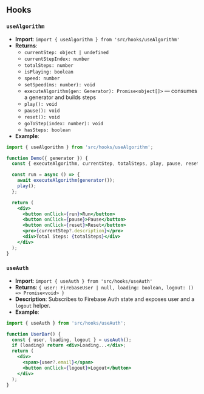 ## Hooks

### `useAlgorithm`
- **Import**: `import { useAlgorithm } from 'src/hooks/useAlgorithm'`
- **Returns**:
  - `currentStep: object | undefined`
  - `currentStepIndex: number`
  - `totalSteps: number`
  - `isPlaying: boolean`
  - `speed: number`
  - `setSpeed(ms: number): void`
  - `executeAlgorithm(gen: Generator): Promise<object[]>` — consumes a generator and builds steps
  - `play(): void`
  - `pause(): void`
  - `reset(): void`
  - `goToStep(index: number): void`
  - `hasSteps: boolean`
- **Example**:
```jsx
import { useAlgorithm } from 'src/hooks/useAlgorithm';

function Demo({ generator }) {
  const { executeAlgorithm, currentStep, totalSteps, play, pause, reset } = useAlgorithm();

  const run = async () => {
    await executeAlgorithm(generator());
    play();
  };

  return (
    <div>
      <button onClick={run}>Run</button>
      <button onClick={pause}>Pause</button>
      <button onClick={reset}>Reset</button>
      <pre>{currentStep?.description}</pre>
      <div>Total Steps: {totalSteps}</div>
    </div>
  );
}
```

### `useAuth`
- **Import**: `import { useAuth } from 'src/hooks/useAuth'`
- **Returns**: `{ user: FirebaseUser | null, loading: boolean, logout: () => Promise<void> }`
- **Description**: Subscribes to Firebase Auth state and exposes user and a `logout` helper.
- **Example**:
```jsx
import { useAuth } from 'src/hooks/useAuth';

function UserBar() {
  const { user, loading, logout } = useAuth();
  if (loading) return <div>Loading...</div>;
  return (
    <div>
      <span>{user?.email}</span>
      <button onClick={logout}>Logout</button>
    </div>
  );
}
```

